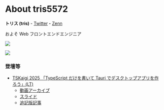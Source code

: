 
# About tris5572

**トリス (tris)** - [Twitter](https://x.com/tris5572)・[Zenn](https://zenn.dev/tris)

およそ Web フロントエンドエンジニア

![](https://github-readme-stats.vercel.app/api/top-langs?username=tris5572&show_icons=true&locale=en&layout=compact&hide=html,mdx,css,astro&theme=dracula)

![](https://skillicons.dev/icons?i=ts,rust,react,svelte,tauri,ps,ai,ae)

### 登壇等

- [TSKaigi 2025 「TypeScript だけを書いて Tauri でデスクトップアプリを作ろう」(LT)](https://2025.tskaigi.org/talks/tris5572)
  - [動画アーカイブ](https://www.youtube.com/watch?v=4FWm2PIzui8)
  - [スライド](https://speakerdeck.com/tris5572/tauri-with-only-typescript)
  - [追記版記事](https://zenn.dev/tris/articles/tskaigi2025-tauri-with-only-ts)

